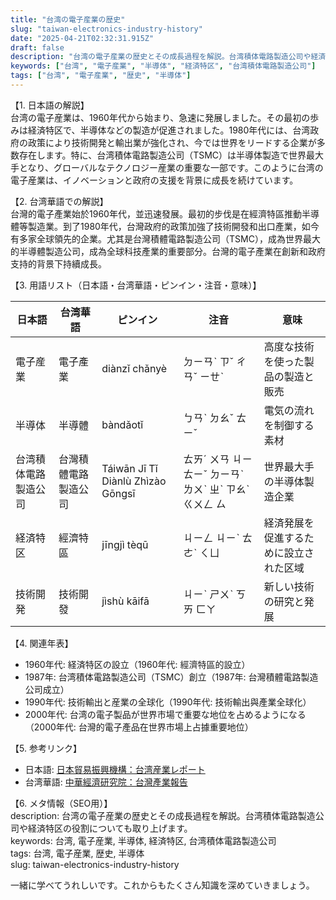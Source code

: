```yaml
---
title: "台湾の電子産業の歴史"
slug: "taiwan-electronics-industry-history"
date: "2025-04-21T02:32:31.915Z"
draft: false
description: "台湾の電子産業の歴史とその成長過程を解説。台湾積体電路製造公司や経済特区の役割についても取り上げます。"
keywords: ["台湾", "電子産業", "半導体", "経済特区", "台湾積体電路製造公司"]
tags: ["台湾", "電子産業", "歴史", "半導体"]
---
```


【1. 日本語の解説】  
台湾の電子産業は、1960年代から始まり、急速に発展しました。その最初の歩みは経済特区で、半導体などの製造が促進されました。1980年代には、台湾政府の政策により技術開発と輸出業が強化され、今では世界をリードする企業が多数存在します。特に、台湾積体電路製造公司（TSMC）は半導体製造で世界最大手となり、グローバルなテクノロジー産業の重要な一部です。このように台湾の電子産業は、イノベーションと政府の支援を背景に成長を続けています。

【2. 台湾華語での解説】  
台灣的電子產業始於1960年代，並迅速發展。最初的步伐是在經濟特區推動半導體等製造業。到了1980年代，台灣政府的政策加強了技術開發和出口產業，如今有多家全球領先的企業。尤其是台灣積體電路製造公司（TSMC），成為世界最大的半導體製造公司，成為全球科技產業的重要部分。台灣的電子產業在創新和政府支持的背景下持續成長。

【3. 用語リスト（日本語・台湾華語・ピンイン・注音・意味）】  

| 日本語       | 台湾華語               | ピンイン         | 注音           | 意味                             |
|--------------|-----------------------|----------------|---------------|--------------------------------|
| 電子産業     | 電子產業               | diànzǐ chǎnyè  | ㄉㄧㄢˋ ㄗˇ ㄔㄢˇ ㄧㄝˋ | 高度な技術を使った製品の製造と販売 |
| 半導体       | 半導體                 | bàndǎotǐ       | ㄅㄢˋ ㄉㄠˇ ㄊㄧˇ    | 電気の流れを制御する素材         |
| 台湾積体電路製造公司 | 台灣積體電路製造公司 | Táiwān Jī Tǐ Diànlù Zhìzào Gōngsī | ㄊㄞˊ ㄨㄢ ㄐㄧ ㄊㄧˇ ㄉㄧㄢˋ ㄌㄨˋ ㄓˋ ㄗㄠˋ ㄍㄨㄥ ㄙ | 世界最大手の半導体製造企業      |
| 経済特区     | 經濟特區               | jīngjì tèqū    | ㄐㄧㄥ ㄐㄧˋ ㄊㄜˋ ㄑㄩ   | 経済発展を促進するために設立された区域|
| 技術開発     | 技術開發               | jìshù kāifā    | ㄐㄧˋ ㄕㄨˋ ㄎㄞ ㄈㄚ  | 新しい技術の研究と発展          |

【4. 関連年表】  
- 1960年代: 経済特区の設立（1960年代: 經濟特區的設立）
- 1987年: 台湾積体電路製造公司（TSMC）創立（1987年: 台灣積體電路製造公司成立）
- 1990年代: 技術輸出と産業の全球化（1990年代: 技術輸出與產業全球化）
- 2000年代: 台湾の電子製品が世界市場で重要な地位を占めるようになる（2000年代: 台灣的電子產品在世界市場上占據重要地位）

【5. 参考リンク】  
- 日本語: [日本貿易振興機構：台湾産業レポート](https://www.jetro.go.jp/world/asia/cn/tw/)
- 台湾華語: [中華經濟研究院：台灣產業報告](https://www.cier.edu.tw/)

【6. メタ情報（SEO用）】  
description: 台湾の電子産業の歴史とその成長過程を解説。台湾積体電路製造公司や経済特区の役割についても取り上げます。  
keywords: 台湾, 電子産業, 半導体, 経済特区, 台湾積体電路製造公司  
tags: 台湾, 電子産業, 歴史, 半導体  
slug: taiwan-electronics-industry-history  

一緒に学べてうれしいです。これからもたくさん知識を深めていきましょう。